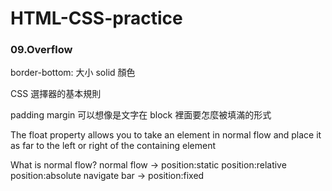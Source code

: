 # HTML-CSS-practice

### 09.Overflow

border-bottom: 大小 solid 顏色

CSS 選擇器的基本規則

padding margin 可以想像是文字在 block 裡面要怎麼被填滿的形式

The float property allows you to take an element in normal flow and place it as far to the left or right of the containing element

What is normal flow?
normal flow -> position:static
position:relative
position:absolute
navigate bar -> position:fixed
